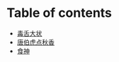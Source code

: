 # Table of contents

* [毒舌大状](README.md)
* [唐伯虎点秋香](tang-bo-hu-dian-qiu-xiang.md)
* [食神](shi-shen.md)
